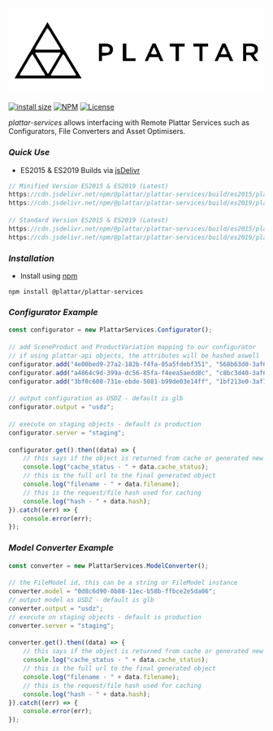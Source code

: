 <h3 align="center">
  <img src="graphics/logo.png?raw=true" alt="Plattar Logo" width="600">
</h3>

[![install size](https://packagephobia.com/badge?p=@plattar/plattar-services)](https://packagephobia.com/result?p=@plattar/plattar-services)
[![NPM](https://img.shields.io/npm/v/@plattar/plattar-services)](https://www.npmjs.com/package/@plattar/plattar-services)
[![License](https://img.shields.io/npm/l/@plattar/plattar-services)](https://www.npmjs.com/package/@plattar/plattar-services)

_plattar-services_ allows interfacing with Remote Plattar Services such as Configurators, File Converters and Asset Optimisers.

### _Quick Use_

-   ES2015 & ES2019 Builds via [jsDelivr](https://www.jsdelivr.com/)

```javascript
// Minified Version ES2015 & ES2019 (Latest)
https://cdn.jsdelivr.net/npm/@plattar/plattar-services/build/es2015/plattar-services.min.js
https://cdn.jsdelivr.net/npm/@plattar/plattar-services/build/es2019/plattar-services.min.js

// Standard Version ES2015 & ES2019 (Latest)
https://cdn.jsdelivr.net/npm/@plattar/plattar-services/build/es2015/plattar-services.js
https://cdn.jsdelivr.net/npm/@plattar/plattar-services/build/es2019/plattar-services.js
```

### _Installation_

-   Install using [npm](https://www.npmjs.com/package/@plattar/plattar-services)

```console
npm install @plattar/plattar-services
```

### _Configurator Example_

```js
const configurator = new PlattarServices.Configurator();

// add SceneProduct and ProductVariation mapping to our configurator
// if using plattar-api objects, the attributes will be hashed aswell
configurator.add("4e00bed9-27a2-182b-f4fa-05a5fdebf351", "568b63d0-3af6-11e9-8543-4d96b548a86f");
configurator.add("a4864c9d-399a-dc56-85fa-f4eea5aedd8c", "c8bc3d40-3af6-11e9-8e4f-fb10e27e3a41");
configurator.add("3bf0c608-731e-ebde-5081-b99de03e14ff", "1bf213e0-3af7-11e9-bb39-dbde969e139c");

// output configuration as USDZ - default is glb
configurator.output = "usdz";

// execute on staging objects - default is production
configurator.server = "staging";

configurator.get().then((data) => {
    // this says if the object is returned from cache or generated new
    console.log("cache_status - " + data.cache_status);
    // this is the full url to the final generated object
    console.log("filename - " + data.filename);
    // this is the request/file hash used for caching
    console.log("hash - " + data.hash);
}).catch((err) => {
    console.error(err);
});

```

### _Model Converter Example_

```js
const converter = new PlattarServices.ModelConverter();

// the FileModel id, this can be a string or FileModel instance
converter.model = "0d8c6d90-0b88-11ec-b58b-ffbce2e5da06";
// output model as USDZ - default is glb
converter.output = "usdz";
// execute on staging objects - default is production
converter.server = "staging";

converter.get().then((data) => {
    // this says if the object is returned from cache or generated new
    console.log("cache_status - " + data.cache_status);
    // this is the full url to the final generated object
    console.log("filename - " + data.filename);
    // this is the request/file hash used for caching
    console.log("hash - " + data.hash);
}).catch((err) => {
    console.error(err);
});
```

